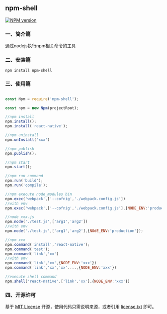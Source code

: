 ## npm-shell

[![NPM version][npm-image]][npm-url]

### 一、简介篇

通过nodejs执行npm相关命令的工具

### 二、安装篇

    npm install npm-shell
     
### 三、使用篇

```js

const Npm = require('npm-shell');

const npm = new Npm(projectRoot);

//npm install
npm.install();
npm.install('react-native');

//npm uninstall
npm.unInstall('xxx')

//npm publish
npm.publish();

//npm start
npm.start();

//npm run command
npm.run('build');
npm.run('compile');

//npm execute node_modules bin
npm.exec('webpack',['--cofnig','./webpack.config.js'])
//with env
npm.exec('webpack',['--cofnig','./webpack.config.js'],{NODE_ENV:'production'})

//node xxx.js
npm.node('./test.js',['arg1','arg2'])
//with env
npm.node('./test.js',['arg1','arg2'],{NOdE_ENV:'production'});

//npm xxx
npm.command('install','react-native');
npm.command('test');
npm.command('link','xx')
//with env
npm.command('link','xx',{NODE_ENV:'xxx'})
npm.command('link','xx','xx'....,{NODE_ENV:'xxx'})

//execute shell command
npm.shell('react-native',['link','xx'],{NODE_ENV:'xxx'})

```

### 四、开源许可
基于 [MIT License](http://zh.wikipedia.org/wiki/MIT_License) 开源，使用代码只需说明来源，或者引用 [license.txt](https://github.com/sofish/typo.css/blob/master/license.txt) 即可。

[npm-url]: https://www.npmjs.com/package/npm-shell
[npm-image]: https://img.shields.io/npm/v/npm-shell.svg